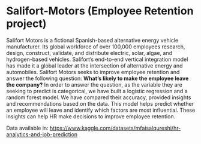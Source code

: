 # Salifort-Motors (Employee Retention project)
Salifort Motors is a fictional Spanish-based alternative energy vehicle manufacturer.
Its global workforce of over 100,000 employees research, design, construct, validate,
and distribute electric, solar, algae, and hydrogen-based vehicles. Salifort’s
end-to-end vertical integration model has made it a global leader at the intersection
of alternative energy and automobiles.
Salifort Motors seeks to improve employee retention and answer the following
question:
**What’s likely to make the employee leave the company?**
In order to answer the question, as the variable they are seeking to predict is
categorical, we have built a logistic regression and a random forest model.
We have compared their accuracy, provided insights and recommendations based
on the data.
This model helps predict whether an employee will leave and identify which factors
are most influential. These insights can help HR make decisions to improve
employee retention.

Data available in: https://www.kaggle.com/datasets/mfaisalqureshi/hr-analytics-and-job-prediction
